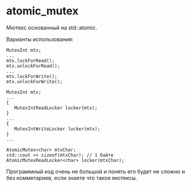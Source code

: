 # atomic_mutex

Мютекс основанный на std::atomic.

Варианты использования:

```
MutexInt mtx;
...
mtx.lockForRead();
mtx.unlockForRead();
...
mtx.lockForWrite();
mtx.unlockForWrite();
```
```
MutexInt mtx;
...
{
   MutexIntReadLocker locker(mtx);
}
...
{
   MutexIntWriteLocker locker(mtx);
}
...
```
```
AtomicMutex<char> mtxChar;
std::cout << sizeof(mtxChar); // 1 байте
AtomicMutexReadLocker<char> locker(mtxChar);
```

Программный код очень не большой и понять его будет не сложно и без комметариев, если знаете что такое мютексы.
